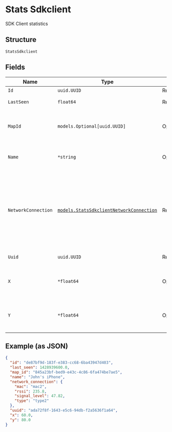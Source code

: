 
# Stats Sdkclient

SDK Client statistics

## Structure

`StatsSdkclient`

## Fields

| Name | Type | Tags | Description |
|  --- | --- | --- | --- |
| `Id` | `uuid.UUID` | Required | - |
| `LastSeen` | `float64` | Required | last seen timestamp |
| `MapId` | `models.Optional[uuid.UUID]` | Optional | map_id of the sdk client (if known), or null |
| `Name` | `*string` | Optional | name of the sdk client (if provided) |
| `NetworkConnection` | [`models.StatsSdkclientNetworkConnection`](../../doc/models/stats-sdkclient-network-connection.md) | Required | various network connection info for the SDK client (if known, else omitted), with RSSI in dBm, and signal level as |
| `Uuid` | `uuid.UUID` | Required | uuid of the sdk client |
| `X` | `*float64` | Optional | x (in pixels) of user location on the map (if known) |
| `Y` | `*float64` | Optional | y (in pixels) of user location on the map (if known) |

## Example (as JSON)

```json
{
  "id": "de87bf9d-183f-e383-cc68-6ba43947d403",
  "last_seen": 1428939600.0,
  "map_id": "845a23bf-bed9-e43c-4c86-6fa474be7ae5",
  "name": "John's iPhone",
  "network_connection": {
    "mac": "mac2",
    "rssi": 235.8,
    "signal_level": 47.82,
    "type": "type2"
  },
  "uuid": "ada72f8f-1643-e5c6-94db-f2a5636f1a64",
  "x": 60.0,
  "y": 80.0
}
```

